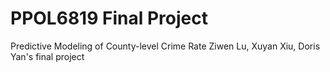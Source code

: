 # PPOL6819 Final Project
Predictive Modeling of County-level Crime Rate
Ziwen Lu, Xuyan Xiu, Doris Yan's final project


